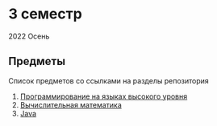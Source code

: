 # 3 семестр

2022 Осень

## Предметы

Список предметов со ссылками на разделы репозитория

1. [Программирование на языках высокого уровня](https://github.com/mafin1799/BMSTU/tree/main/3term/Программирование%20на%20языках%20высокого%20уровня)
2. [Вычислительная математика](https://github.com/mafin1799/BMSTU/tree/main/3term/Вычислительная%20математика)
3. [Java](https://github.com/mafin1799/BMSTU/tree/main/3term/Java/lab7/7.1)
